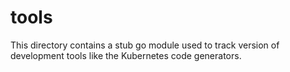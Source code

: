 # tools

This directory contains a stub go module used to track version of development
tools like the Kubernetes code generators.
